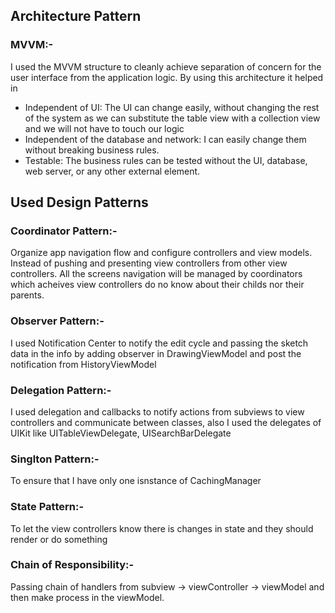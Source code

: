 ## Architecture Pattern

### **MVVM**:-

I used the MVVM structure to cleanly achieve separation of concern for the user interface from the application logic. By using this architecture it helped in
- Independent of UI: The UI can change easily, without changing the rest of the system as we can substitute the table view with a collection view and we will not have to touch our logic
- Independent of the database and network: I can easily change them without breaking business rules.
- Testable: The business rules can be tested without the UI, database, web server, or any other external element.

## Used Design Patterns


### **Coordinator Pattern**:-

Organize app navigation flow and configure controllers and view models. Instead of pushing and presenting view controllers from other view controllers. All the screens navigation will be managed by coordinators which acheives view controllers do no know about their childs nor their parents.

### **Observer Pattern**:-

I used Notification Center to notify the edit cycle and passing the sketch data in the info by adding observer in DrawingViewModel and post the notification from HistoryViewModel

### **Delegation Pattern**:-
I used delegation and callbacks to notify actions from subviews to view controllers and communicate between classes, also I used the delegates of UIKit like UITableViewDelegate, UISearchBarDelegate


### **Singlton Pattern**:-

To ensure that I have only one isnstance of CachingManager 


### **State Pattern**:-

To let the view controllers know there is changes in state and they should render or do something


### **Chain of Responsibility**:-

Passing chain of handlers from subview -> viewController -> viewModel and then make process in the viewModel.



